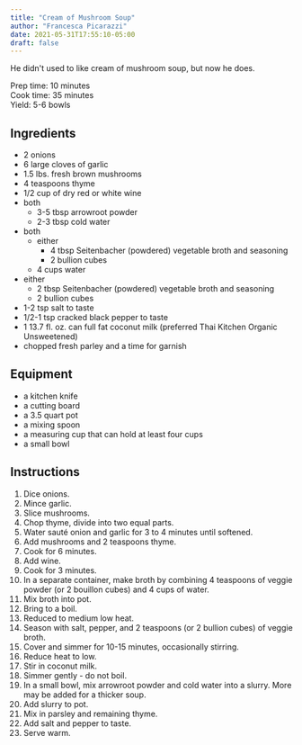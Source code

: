 ```yaml
---
title: "Cream of Mushroom Soup"
author: "Francesca Picarazzi"
date: 2021-05-31T17:55:10-05:00
draft: false
---
```


He didn't used to like cream of mushroom soup, but now he does.

Prep time: 10 minutes  
Cook time: 35 minutes  
Yield: 5-6 bowls

## Ingredients

- 2 onions
- 6 large cloves of garlic
- 1.5 lbs. fresh brown mushrooms
- 4 teaspoons thyme
- 1/2 cup of dry red or white wine
- both
  - 3-5 tbsp arrowroot powder
  - 2-3 tbsp cold water
- both
  - either
    - 4 tbsp Seitenbacher (powdered) vegetable broth and seasoning
    - 2 bullion cubes
  - 4 cups water
- either
  - 2 tbsp Seitenbacher (powdered) vegetable broth and seasoning
  - 2 bullion cubes
- 1-2 tsp salt to taste
- 1/2-1 tsp cracked black pepper to taste
- 1 13.7 fl. oz. can full fat coconut milk (preferred Thai Kitchen Organic Unsweetened)
- chopped fresh parley and a time for garnish

## Equipment

- a kitchen knife
- a cutting board
- a 3.5 quart pot
- a mixing spoon
- a measuring cup that can hold at least four cups 
- a small bowl

## Instructions

1. Dice onions.
2. Mince garlic.
3. Slice mushrooms.
4. Chop thyme, divide into two equal parts.
3. Water sauté onion and garlic for 3 to 4 minutes until softened.
1. Add mushrooms and 2 teaspoons thyme.
1. Cook for 6 minutes.
1. Add wine.
1. Cook for 3 minutes.
1. In a separate container, make broth by combining 4 teaspoons of veggie powder (or 2 bouillon cubes) and 4 cups of water.
1. Mix broth into pot.
1. Bring to a boil.
1. Reduced to medium low heat.
1. Season with salt, pepper, and 2 teaspoons (or 2 bullion cubes) of veggie broth.
1. Cover and simmer for 10-15 minutes, occasionally stirring.
1. Reduce heat to low.
1. Stir in coconut milk.
1. Simmer gently - do not boil.
1. In a small bowl, mix arrowroot powder and cold water into a slurry. More may be added for a thicker soup.
1. Add slurry to pot.
1. Mix in parsley and remaining thyme.
1. Add salt and pepper to taste.
1. Serve warm.
